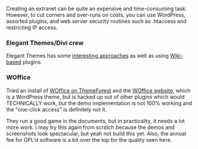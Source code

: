 Creating an extranet can be quite an expensive and time-consuming task. However, to cut corners and over-runs on costs, you can use WordPress, assorted plugins, and web server security routines such as .htaccess and restricting IP access.

### Elegant Themes/Divi crew
Elegant Themes has some [interesting approaches](https://www.elegantthemes.com/blog/tips-tricks/how-to-create-an-organizational-intranet-or-extranet-with-wordpress) as well as using [Wiki-based](https://www.elegantthemes.com/blog/wordpress/best-wordpress-wiki-knowledge-base-plugins) plugins.

### WOffice
Tried an install of [WOffice on ThemeForest](https://themeforest.net/item/woffice-intranetextranet-wordpress-theme/11671924) and the [WOffice website](https://woffice.io/), which is a WordPress theme, but is hacked up out of other plugins which would TECHNICALLY work, but the demo implementation is not 100% working and the "one-click access" is definitely not it.

They run a good game in the documents, but in practicality, it needs a lot more work. I may try this again from scratch because the demos and screenshots look spectacular, but yeah not build this yet. Also, the annual fee for GPL'd software is a bit over the top for the quality seen here.
